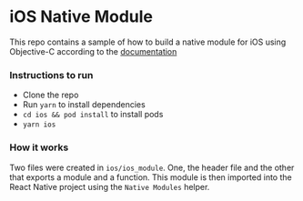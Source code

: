 # iOS Native Module

This repo contains a sample of how to build a native module for iOS using Objective-C according to the <a href="https://reactnative.dev/docs/native-modules-ios">documentation</a>

### Instructions to run

- Clone the repo
- Run `yarn` to install dependencies
- `cd ios && pod install` to install pods
- `yarn ios`

### How it works

Two files were created in `ios/ios_module`. One, the header file and the other that exports a module and a function. This module is then imported into the React Native project using the `Native Modules` helper.

